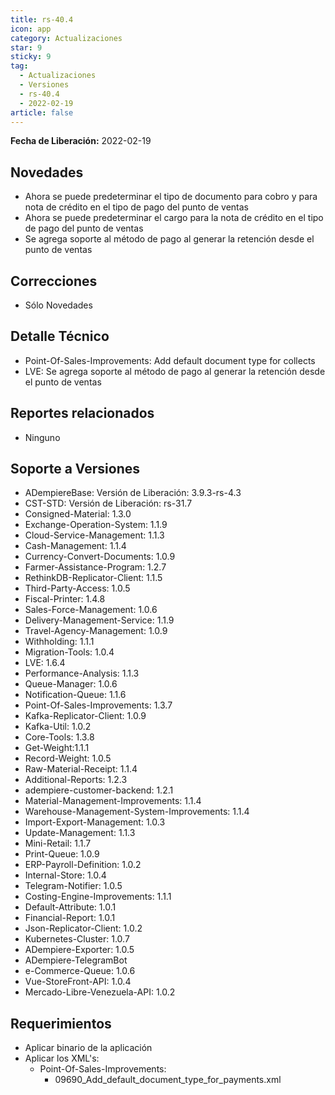 ```yaml
---
title: rs-40.4
icon: app
category: Actualizaciones
star: 9
sticky: 9
tag:
  - Actualizaciones
  - Versiones
  - rs-40.4
  - 2022-02-19
article: false
---
```


**Fecha de Liberación:** 2022-02-19

## Novedades

- Ahora se puede predeterminar el tipo de documento para cobro y para nota de crédito en el tipo de pago del punto de ventas
- Ahora se puede predeterminar el cargo para la nota de crédito en el tipo de pago del punto de ventas
- Se agrega soporte al método de pago al generar la retención desde el punto de ventas

## Correcciones

- Sólo Novedades

## Detalle Técnico

- Point-Of-Sales-Improvements: Add default document type for collects
- LVE: Se agrega soporte al método de pago al generar la retención desde el punto de ventas

## Reportes relacionados

- Ninguno

## Soporte a Versiones

- ADempiereBase: Versión de Liberación: 3.9.3-rs-4.3
- CST-STD: Versión de Liberación: rs-31.7
- Consigned-Material: 1.3.0
- Exchange-Operation-System: 1.1.9
- Cloud-Service-Management: 1.1.3
- Cash-Management: 1.1.4
- Currency-Convert-Documents: 1.0.9
- Farmer-Assistance-Program: 1.2.7
- RethinkDB-Replicator-Client: 1.1.5
- Third-Party-Access: 1.0.5
- Fiscal-Printer: 1.4.8
- Sales-Force-Management: 1.0.6
- Delivery-Management-Service: 1.1.9
- Travel-Agency-Management: 1.0.9
- Withholding: 1.1.1
- Migration-Tools: 1.0.4
- LVE: 1.6.4
- Performance-Analysis: 1.1.3
- Queue-Manager: 1.0.6
- Notification-Queue: 1.1.6
- Point-Of-Sales-Improvements: 1.3.7
- Kafka-Replicator-Client: 1.0.9
- Kafka-Util: 1.0.2
- Core-Tools: 1.3.8
- Get-Weight:1.1.1
- Record-Weight: 1.0.5
- Raw-Material-Receipt: 1.1.4
- Additional-Reports: 1.2.3
- adempiere-customer-backend: 1.2.1
- Material-Management-Improvements: 1.1.4
- Warehouse-Management-System-Improvements: 1.1.4
- Import-Export-Management: 1.0.3
- Update-Management: 1.1.3
- Mini-Retail: 1.1.7
- Print-Queue: 1.0.9
- ERP-Payroll-Definition: 1.0.2
- Internal-Store: 1.0.4
- Telegram-Notifier: 1.0.5
- Costing-Engine-Improvements: 1.1.1
- Default-Attribute: 1.0.1
- Financial-Report: 1.0.1
- Json-Replicator-Client: 1.0.2
- Kubernetes-Cluster: 1.0.7
- ADempiere-Exporter: 1.0.5
- ADempiere-TelegramBot
- e-Commerce-Queue: 1.0.6
- Vue-StoreFront-API: 1.0.4
- Mercado-Libre-Venezuela-API: 1.0.2

## Requerimientos

- Aplicar binario de la aplicación
- Aplicar los XML's:
  - Point-Of-Sales-Improvements:
    - 09690_Add_default_document_type_for_payments.xml
